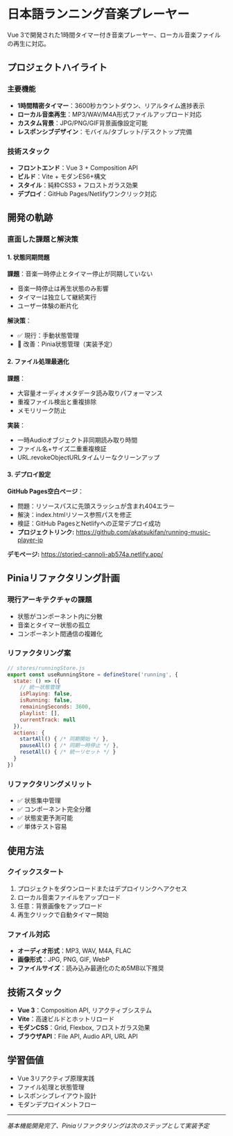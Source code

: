 # 日本語ランニング音楽プレーヤー

Vue 3で開発された1時間タイマー付き音楽プレーヤー、ローカル音楽ファイルの再生に対応。

## プロジェクトハイライト

### 主要機能
- **1時間精密タイマー**：3600秒カウントダウン、リアルタイム進捗表示
- **ローカル音楽再生**：MP3/WAV/M4A形式ファイルアップロード対応
- **カスタム背景**：JPG/PNG/GIF背景画像設定可能
- **レスポンシブデザイン**：モバイル/タブレット/デスクトップ完備

### 技術スタック
- **フロントエンド**：Vue 3 + Composition API
- **ビルド**：Vite + モダンES6+構文
- **スタイル**：純粋CSS3 + フロストガラス効果
- **デプロイ**：GitHub Pages/Netlifyワンクリック対応

## 開発の軌跡

### 直面した課題と解決策

#### 1. 状態同期問題
**課題**：音楽一時停止とタイマー停止が同期していない
- 音楽一時停止は再生状態のみ影響
- タイマーは独立して継続実行
- ユーザー体験の断片化

**解決策**：
- ✅ 現行：手動状態管理
- 🔄 改善：Pinia状態管理（実装予定）

#### 2. ファイル処理最適化
**課題**：
- 大容量オーディオメタデータ読み取りパフォーマンス
- 重複ファイル検出と重複排除
- メモリリーク防止

**実装**：
- 一時Audioオブジェクト非同期読み取り時間
- ファイル名+サイズ二重重複検証
- URL.revokeObjectURLタイムリーなクリーンアップ

#### 3. デプロイ設定
**GitHub Pages空白ページ**：
- 問題：リソースパスに先頭スラッシュが含まれ404エラー
- 解決：index.htmlリソース参照パスを修正
- 検証：GitHub PagesとNetlifyへの正常デプロイ成功
- **プロジェクトリンク:** https://github.com/akatsukifan/running-music-player-jp

**デモページ:** https://storied-cannoli-ab574a.netlify.app/

## Piniaリファクタリング計画

### 現行アーキテクチャの課題
- 状態がコンポーネント内に分散
- 音楽とタイマー状態の孤立
- コンポーネント間通信の複雑化

### リファクタリング案
```javascript
// stores/runningStore.js
export const useRunningStore = defineStore('running', {
  state: () => ({
    // 統一状態管理
    isPlaying: false,
    isRunning: false,
    remainingSeconds: 3600,
    playlist: [],
    currentTrack: null
  }),
  actions: {
    startAll() { /* 同期開始 */ },
    pauseAll() { /* 同期一時停止 */ },
    resetAll() { /* 統一リセット */ }
  }
})
```

### リファクタリングメリット
- ✅ 状態集中管理
- ✅ コンポーネント完全分離
- ✅ 状態変更予測可能
- ✅ 単体テスト容易

## 使用方法

### クイックスタート
1. プロジェクトをダウンロードまたはデプロイリンクへアクセス
2. ローカル音楽ファイルをアップロード
3. 任意：背景画像をアップロード
4. 再生クリックで自動タイマー開始

### ファイル対応
- **オーディオ形式**：MP3, WAV, M4A, FLAC
- **画像形式**：JPG, PNG, GIF, WebP
- **ファイルサイズ**：読み込み最適化のため5MB以下推奨

## 技術スタック
- **Vue 3**：Composition API, リアクティブシステム
- **Vite**：高速ビルドとホットリロード
- **モダンCSS**：Grid, Flexbox, フロストガラス効果
- **ブラウザAPI**：File API, Audio API, URL API

## 学習価値
- Vue 3リアクティブ原理実践
- ファイル処理と状態管理
- レスポンシブレイアウト設計
- モダンデプロイメントフロー

---
*基本機能開発完了、Piniaリファクタリングは次のステップとして実装予定*

